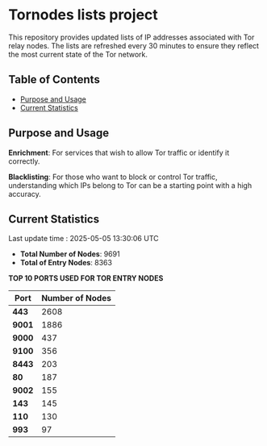 # Tornodes lists project

This repository provides updated lists of IP addresses associated with Tor relay nodes. The lists are refreshed every 30 minutes to ensure they reflect the most current state of the Tor network.

## Table of Contents

- [Purpose and Usage](#purpose-and-usage)
- [Current Statistics](#current-statistics)


## Purpose and Usage

**Enrichment**: For services that wish to allow Tor traffic or identify it correctly.

**Blacklisting**: For those who want to block or control Tor traffic, understanding which IPs belong to Tor can be a starting point with a high accuracy.

## Current Statistics

Last update time : 2025-05-05 13:30:06 UTC

- **Total Number of Nodes**: 9691
- **Total of Entry Nodes**: 8363

**TOP 10 PORTS USED FOR TOR ENTRY NODES**

| **Port** | **Number of Nodes** |
|------|-----------------|
| **443**   | 2608  |
| **9001**   | 1886  |
| **9000**   | 437  |
| **9100**   | 356  |
| **8443**   | 203  |
| **80**   | 187  |
| **9002**   | 155  |
| **143**   | 145  |
| **110**   | 130  |
| **993**   | 97  |

